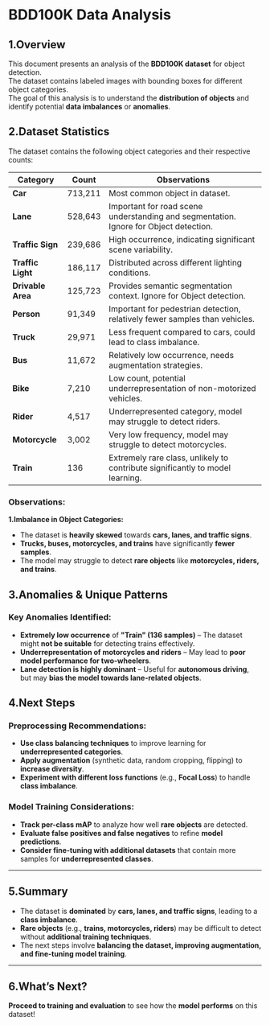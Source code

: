 # BDD100K Data Analysis  

## 1.Overview  
This document presents an analysis of the **BDD100K dataset** for object detection.  
The dataset contains labeled images with bounding boxes for different object categories.  
The goal of this analysis is to understand the **distribution of objects** and identify potential **data imbalances** or **anomalies**.  

## 2.Dataset Statistics  

The dataset contains the following object categories and their respective counts:  

| Category           | Count    | Observations |
|-------------------|---------|-------------|
| **Car**        | 713,211  | Most common object in dataset. |
| **Lane**       | 528,643  | Important for road scene understanding and segmentation. Ignore for Object detection.|
| **Traffic Sign** | 239,686  | High occurrence, indicating significant scene variability. |
| **Traffic Light** | 186,117  | Distributed across different lighting conditions. |
| **Drivable Area** | 125,723  | Provides semantic segmentation context. Ignore for Object detection.|
| **Person**     | 91,349   | Important for pedestrian detection, relatively fewer samples than vehicles. |
| **Truck**      | 29,971   | Less frequent compared to cars, could lead to class imbalance. |
| **Bus**        | 11,672   | Relatively low occurrence, needs augmentation strategies. |
| **Bike**       | 7,210    | Low count, potential underrepresentation of non-motorized vehicles. |
| **Rider**      | 4,517    | Underrepresented category, model may struggle to detect riders. |
| **Motorcycle** | 3,002    | Very low frequency, model may struggle to detect motorcycles. |
| **Train**      | 136      | Extremely rare class, unlikely to contribute significantly to model learning. |



### Observations:  
**1.Imbalance in Object Categories:**  
   - The dataset is **heavily skewed** towards **cars, lanes, and traffic signs**.  
   - **Trucks, buses, motorcycles, and trains** have significantly **fewer samples**.  
   - The model may struggle to detect **rare objects** like **motorcycles, riders, and trains**.  


## 3.Anomalies & Unique Patterns  

### Key Anomalies Identified:  
- **Extremely low occurrence** of **"Train" (136 samples)** – The dataset might **not be suitable** for detecting trains effectively.  
- **Underrepresentation of motorcycles and riders** – May lead to **poor model performance for two-wheelers**.  
- **Lane detection is highly dominant** – Useful for **autonomous driving**, but may **bias the model towards lane-related objects**.  

## 4.Next Steps  

### Preprocessing Recommendations:  
- **Use class balancing techniques** to improve learning for **underrepresented categories**.  
- **Apply augmentation** (synthetic data, random cropping, flipping) to **increase diversity**.  
- **Experiment with different loss functions** (e.g., **Focal Loss**) to handle **class imbalance**.  

### Model Training Considerations:  
- **Track per-class mAP** to analyze how well **rare objects** are detected.  
- **Evaluate false positives and false negatives** to refine **model predictions**.  
- **Consider fine-tuning with additional datasets** that contain more samples for **underrepresented classes**.  

---

## 5.Summary  

- The dataset is **dominated** by **cars, lanes, and traffic signs**, leading to a **class imbalance**.  
- **Rare objects** (e.g., **trains, motorcycles, riders**) may be difficult to detect without **additional training techniques**.  
- The next steps involve **balancing the dataset, improving augmentation, and fine-tuning model training**.  

---

## 6.What’s Next?  
**Proceed to training and evaluation** to see how the **model performs** on this dataset!  
